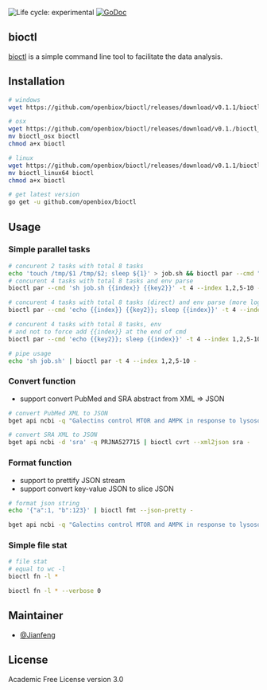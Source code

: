 <img src="https://img.shields.io/badge/lifecycle-experimental-orange.svg" alt="Life cycle: experimental"> <a href="https://godoc.org/github.com/openbiox/bioctl"><img src="https://godoc.org/github.com/openbiox/bioctl?status.svg" alt="GoDoc"></a>

## bioctl

[bioctl](https://github.com/openbiox/bioctl) is a simple command line tool to facilitate the data analysis.

## Installation

```bash
# windows
wget https://github.com/openbiox/bioctl/releases/download/v0.1.1/bioctl.exe

# osx
wget https://github.com/openbiox/bioctl/releases/download/v0.1./bioctl_osx
mv bioctl_osx bioctl
chmod a+x bioctl

# linux
wget https://github.com/openbiox/bioctl/releases/download/v0.1.1/bioctl_linux64
mv bioctl_linux64 bioctl
chmod a+x bioctl

# get latest version
go get -u github.com/openbiox/bioctl
```

## Usage

### Simple parallel tasks

```bash
# concurent 2 tasks with total 8 tasks
echo 'touch /tmp/$1 /tmp/$2; sleep ${1}' > job.sh && bioctl par --cmd "sh job.sh" -t 2 --index 1,2,5-10
# concurent 4 tasks with total 8 tasks and env parse
bioctl par --cmd 'sh job.sh {{index}} {{key2}}' -t 4 --index 1,2,5-10 --env "key2:123"

# concurent 4 tasks with total 8 tasks (direct) and env parse (more log)
bioctl par --cmd 'echo {{index}} {{key2}}; sleep {{index}}' -t 4 --index 1,2,5-10 --env "key2:123" --verbose 2 --save-log

# concurent 4 tasks with total 8 tasks, env
# and not to force add {{index}} at the end of cmd
bioctl par --cmd 'echo {{key2}}; sleep {{index}}' -t 4 --index 1,2,5-10 --env "key2:123" --force-idx false --save-log

# pipe usage
echo 'sh job.sh' | bioctl par -t 4 --index 1,2,5-10 -
```

### Convert function

- support convert PubMed and SRA abstract from XML => JSON

```bash
# convert PubMed XML to JSON
bget api ncbi -q "Galectins control MTOR and AMPK in response to lysosomal damage to induce autophagy OR MTOR-independent autophagy induced by interrupted endoplasmic reticulum-mitochondrial Ca2+ communication: a dead end in cancer cells. OR The PARK10 gene USP24 is a negative regulator of autophagy and ULK1 protein stability OR Coordinate regulation of autophagy and the ubiquitin proteasome system by MTOR." | bioctl cvrt --xml2json pubmed -

# convert SRA XML to JSON
bget api ncbi -d 'sra' -q PRJNA527715 | bioctl cvrt --xml2json sra -
```

### Format function

- support to prettify JSON stream
- support convert key-value JSON to slice JSON

```bash
# format json string
echo '{"a":1, "b":123}' | bioctl fmt --json-pretty -

bget api ncbi -q "Galectins control MTOR and AMPK in response to lysosomal damage to induce autophagy OR MTOR-independent autophagy induced by interrupted endoplasmic reticulum-mitochondrial Ca2+ communication: a dead end in cancer cells. OR The PARK10 gene USP24 is a negative regulator of autophagy and ULK1 protein stability OR Coordinate regulation of autophagy and the ubiquitin proteasome system by MTOR." | bget api ncbi --xml2json pubmed - | sed 's;}{;,;g' | bioctl fmt --json-to-slice --indent 4 -
```

### Simple file stat

```bash
# file stat
# equal to wc -l
bioctl fn -l *

bioctl fn -l * --verbose 0
```

## Maintainer

- [@Jianfeng](https://github.com/Miachol)

## License

Academic Free License version 3.0


